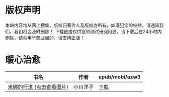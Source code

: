 # 版权声明

本站内容均从网上搜集，版权归著作人及版权方所有，如侵犯您的权益，请通知我们，我们将会及时删除！ 下载链接仅供宽带测试研究用途，请下载后在24小时内删除，请勿用于商业目的。请支持正版！

# 暖心治愈

| 书名 | 作者 | epub/mobi/azw3 |
| --- | --- | --- |
| [米娜的行进 (点击查看图片)](https://www.dushupai.com/attachment/2024/06/06/722367f64970a245.jpg) | 小川洋子 | [下载](https://url89.ctfile.com/f/31084289-1357034056-545728?p=8866) |
